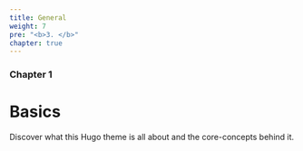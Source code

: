 ```yaml
---
title: General
weight: 7
pre: "<b>3. </b>"
chapter: true
---
```


### Chapter 1

# Basics

Discover what this Hugo theme is all about and the core-concepts behind it.
